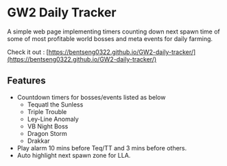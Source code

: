 # GW2 Daily Tracker

A simple web page implementing timers counting down next spawn time of some of most profitable world bosses and meta events for daily farming.

Check it out : [https://bentseng0322.github.io/GW2-daily-tracker/](https://bentseng0322.github.io/GW2-daily-tracker/)

## Features

* Countdown timers for bosses/events listed as below
    * Tequatl the Sunless
    * Triple Trouble
    * Ley-Line Anomaly
    * VB Night Boss
    * Dragon Storm
    * Drakkar
* Play alarm 10 mins before Teq/TT and 3 mins before others.
* Auto highlight next spawn zone for LLA.
